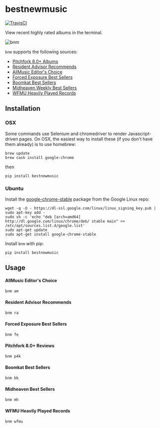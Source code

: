 # bestnewmusic
[![TravisCI](https://travis-ci.org/ddbourgin/bestnewmusic.svg)](https://travis-ci.org/ddbourgin/bestnewmusic)

View recent highly rated albums in the terminal. 

![bnm](images/bnm.gif "bnm p4k")

`bnm` supports the following sources:
- [Pitchfork 8.0+ Albums](https://pitchfork.com/best/high-scoring-albums/)
- [Resident Advisor Recommends](https://www.residentadvisor.net/reviews.aspx?format=recommend)
- [AllMusic Editor's Choice](https://www.allmusic.com/newreleases/editorschoice)
- [Forced Exposure Best Sellers](https://forcedexposure.com/Best/BestIndex.html)
- [Boomkat Best Sellers](https://boomkat.com/bestsellers)
- [Midheaven Weekly Best Sellers](https://www.midheaven.com/top-selling)
- [WFMU Heavily Played Records](http://www.wfmu.org/Playlists/Wfmu/#t)

## Installation
### OSX
Some commands use Selenium and chromedriver to render Javascript-driven pages. On OSX, the easiest way to install these (if you don't have them already) is to use homebrew:
```
brew update
brew cask install google-chrome
```
then
```
pip install bestnewmusic
```

### Ubuntu
Install the [google-chrome-stable](https://www.ubuntuupdates.org/ppa/google_chrome?dist=stable) package from the Google Linux repo:
```
wget -q -O - https://dl-ssl.google.com/linux/linux_signing_key.pub | sudo apt-key add - 
sudo sh -c 'echo "deb [arch=amd64] http://dl.google.com/linux/chrome/deb/ stable main" >> /etc/apt/sources.list.d/google.list'
sudo apt-get update 
sudo apt-get install google-chrome-stable
```

Install `bnm` with pip:
```
pip install bestnewmusic
```

## Usage
#### AllMusic Editor's Choice
```bash
bnm am
```
#### Resident Advisor Recommends
```bash
bnm ra
```
#### Forced Exposure Best Sellers
```bash
bnm fe
```
#### Pitchfork 8.0+ Reviews
```bash
bnm p4k
```
#### Boomkat Best Sellers
```bash
bnm bk
```

#### Midheaven Best Sellers
```bash
bnm mh
```

#### WFMU Heavily Played Records
```bash
bnm wfmu
```
